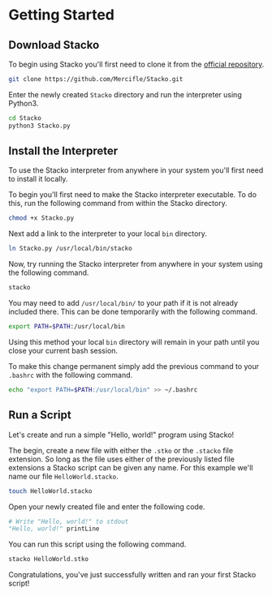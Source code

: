 # Getting Started

## Download Stacko

To begin using Stacko you'll first need to clone it from the [official repository](https://github.com/Mercifle/Stacko).

```bash
git clone https://github.com/Mercifle/Stacko.git
```

Enter the newly created `Stacko` directory and run the interpreter using Python3.

```bash
cd Stacko
python3 Stacko.py
```

## Install the Interpreter

To use the Stacko interpreter from anywhere in your system you'll first need to install it locally.

To begin you'll first need to make the Stacko interpreter executable. To do this, run the following command from within
the Stacko directory.

```bash
chmod +x Stacko.py
```

Next add a link to the interpreter to your local `bin` directory.

```bash
ln Stacko.py /usr/local/bin/stacko
```

Now, try running the Stacko interpreter from anywhere in your system using the following command.

```bash
stacko
```

You may need to add `/usr/local/bin/` to your path if it is not already included there. This can be done temporarily
with the following command.

```bash
export PATH=$PATH:/usr/local/bin
```

Using this method your local `bin` directory will remain in your path until you close your current bash session.

To make this change permanent simply add the previous command to your `.bashrc` with the following command.

```bash
echo "export PATH=$PATH:/usr/local/bin" >> ~/.bashrc
```

## Run a Script

Let's create and run a simple "Hello, world!" program using Stacko!

The begin, create a new file with either the `.stko` or the `.stacko` file extension. So long as the file uses either
of the previously listed file extensions a Stacko script can be given any name. For this example we'll name our file
`HelloWorld.stacko`.

```bash
touch HelloWorld.stacko
```

Open your newly created file and enter the following code.

```py
# Write "Hello, world!" to stdout
"Hello, world!" printLine
```

You can run this script using the following command.

```bash
stacko HelloWorld.stko
```

Congratulations, you've just successfully written and ran your first Stacko script!
